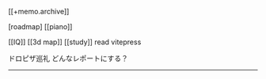 [[+memo.archive]]



[roadmap]
[[piano]]

[[IQ]]
[[3d map]]
[[study]]
read vitepress


ドロピザ巡礼
どんなレポートにする？










---




